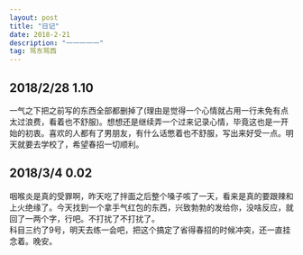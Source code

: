 ```yaml
---
layout: post
title: "日记"
date: 2018-2-21 
description: "一一一一一"
tag: 骂东骂西
---
```


## 2018/2/28 1.10
一气之下把之前写的东西全部都删掉了(理由是觉得一个心情就占用一行未免有点太过浪费，看着也不舒服)。想想还是继续弄一个过来记录心情，毕竟这也是一开始的初衷。喜欢的人都有了男朋友，有什么话憋着也不舒服，写出来好受一点。明天就要去学校了，希望春招一切顺利。

## 2018/3/4 0.02
咽喉炎是真的受罪啊，昨天吃了拌面之后整个嗓子咳了一天，看来是真的要跟辣和上火绝缘了。今天找到一个拿手气红包的东西，兴致勃勃的发给你，没啥反应，就回了一两个字，行吧。不打扰了不打扰了。<br/>
科目三约了9号，明天去练一会吧，把这个搞定了省得春招的时候冲突，还一直挂念着。晚安。




